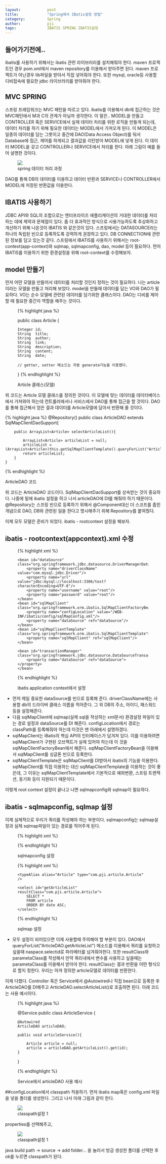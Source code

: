 ```yaml
---
layout:            post
title:             "Spring에서 IBatis설정 방법"
category:          Spring
author:            pji
tags:              IBATIS SPRING IBATIS설정
---
```



## 들어가기전에..
 ibatis를 사용하기 위해서는 ibatis 관련 라이브러리를 설치해줘야 한다. maven 프로젝트인 경우 pom.xml에서 maven repository를 이용해서 받아주면 된다.
 maven 프로젝트가 아닌경우 lib파일을 받아서 직접 넣어줘야 한다. 또한 mysql, oracle등 사용할 디비접속에 필요한 jdbc 라이브러리를 받아줘야 한다.

## MVC SPRING
 스프링 프래임워크는 MVC 패턴을 따르고 있다. ibatis를 이용해서 db에 접근하는 것은 MVC패턴에서 M과 C의 관계가 아닐까 생각한다.
 이 말은.. MODEL을 만들고 CONTROLLER 혹은 SERVICE에서 실제 데이터 처리를 위한 로직을 만들게 되는데, 데이터 처리를 하기 위해 필요한 데이터는 MODEL에서 가져오게 된다. 이 MODEL은 일종의 데이터를 담는 그릇이고 중간에 DAO(Data Access Object)를 둬서 Database에 접근, 제어를 하게되고 결과값을 리턴받아 MODEL에 넣게 된다. 이 데이터 MODEL을 갖고 CONTROLLER나 SERVICE에서 처리를 한다.
 아래 그림이 예를 들어 설명한 것이다. 
<figure>
   <img src="/media/img/ibatis picture.png" />
   <figcaption>spring 데이터 처리 과정</figcaption>
</figure>
 DAO를 통해 DB의 데이터를 이용하고 데이터 반환과 SERVICE나 CONTROLLER에서 MODEL에 저장된 반환값을 이용한다.


## IBATIS 사용하기
 JDBC API와 SQL의 조합으로는 엔터프라이즈 애플리캐이션의 거대한 데이터를 처리하는 데에 제약과 문제점이 있다. 좀 더 효과적인 방식으로 사용가능하도록 추상화하고 개선하기 위해 나온것이 IBATIS 와 같은것이 있다. 
 스프링에서는 DATASOURCE라는 하나의 독립된 빈으로 등록하도록 강력하게 권장하고 있다. DB CONNECTION에 관련된 정보를 담고 있는것 같다.
 스프링에서 IBATIS를 사용하기 위해서는 root-context(app-context)와 sqlmap, sqlmapconfig, dao, model 등이 필요하다.
 먼저 IBATIS를 이용하기 위한 환경설정을 위해 root-context를 수정해보자.

## model 만들기
먼저 어떤 모델을 만들어서 데이터를 처리할 것인지 정하는 것이 필요하다. 나는 article이라는 모델을 만들고 처리해 보았다.
model을 만들때 데이터를 담는 VO와 DAO가 필요하다. VO는 순수 모델에 관련된 데이터를 담기위한 클래스이다. DAO는 디비를 제어할 때 필요한 중간자 역할을 해주는 것이다.



 <figure>

{% highlight java %}

public class Article {

	Integer	id;
	String	title;
	String	author;
	String	link;
	String	description;
	String	content;
	String	date;

	// getter, setter 메소드는 자동 generate기능을 이용했다.
}
{% endhighlight %}

   <figcaption>Article 클래스(모델)</figcaption>
</figure>

위 코드는 Article 모델 클래스를 정의한 것이다. 이 모델에 맞는 데이터를 데이터베이스에서 가져와야 하는데 컨트롤러에서나 서비스에서 DAO를 통해 접근을 할 것이다. DAO를 통해 접근해서 얻은 결과 데이터를 Article모델에 담아서 반환해 줄 것이다.

{% highlight java %}
	@Repository()
	public class ArticleDAO extends SqlMapClientDaoSupport{
		
		public ArrayList<Article> selectArticleList(){
		 
			ArrayList<Article> articleList = null;
			articleList = (ArrayList<Article>)this.getSqlMapClientTemplate().queryForList("ArticleDAO.getArticleList");
			return articleList;
		}
	}
{% endhighlight %}

   <figcaption>ArticleDAO 코드</figcaption>
</figure>

위 코드는 ArticleDAO 코드이다. SqlMapClientDaoSupport를 상속받는 것이 중요하다. 나중에 밑에 ibatis 설정을 하고 나서 articleDAO에 DI를 해줘야 하기 때문이다. @Repository는 스프링 빈으로 등록하기 위해서 @Component대신 더 스코프를 좁힌 개념으로 DAO, DB와 관련된 일을 한다고 명시해주기 위해 Repository를 붙여줬다.


이제 모두 모델은 준비가 되었다. ibatis - rootcontext 설정을 해보자.





 ## ibatis - rootcontext(appcontext).xml 수정

 <figure>

{% highlight xml %}

	<bean id="dataSource" class="org.springframework.jdbc.datasource.DriverManagerDataSource">
	    <property name="driverClassName" value="com.mysql.jdbc.Driver"/>
	    <property name="url" value="jdbc:mysql://localhost:3306/test?characterEncoding=UTF-8"/>
	    <property name="username" value="root"/>
	    <property name="password" value="root"/>
	</bean>
	<bean id="sqlMapClient" class="org.springframework.orm.ibatis.SqlMapClientFactoryBean">
	    <property name="configLocation" value="/WEB-INF/ibatis/config/sqlMapConfig.xml"/>
	    <property name="dataSource" ref="dataSource"/>
	</bean>
	<bean id="sqlMapClientTemplate" class="org.springframework.orm.ibatis.SqlMapClientTemplate">
	    <property name="sqlMapClient" ref="sqlMapClient"/>
	</bean>		
	
	<bean id="transactionManager" class="org.springframework.jdbc.datasource.DataSourceTransactionManager">
  		<property name="dataSource" ref="dataSource"></property>
 	</bean>
 
{% endhighlight %}

   <figcaption>ibatis application context에서 설정</figcaption>
</figure>

 - 먼저 제일 중요한 dataSource를 빈으로 등록해 준다. driverClassName에는 사용할 db의 드라이버 클래스 이름을 적어준다. 그 외 DB의 주소, 아이디, 패스워드 등을 설정해준다. 
 - 다음 sqlMapClient에 sqlmap(실제 sql을 작성하는 xml문서) 환경설정 파일이 있는 경로 설정과 dataSource를 DI 해준다. configLocation에서 경로는 classPath를 등록해줘야 하는데 이것은 맨 아래에서 설명하겠다.
 - sqlMapClient는 iBatis의 핵심 API의 인터페이스가 담겨져 있다. 이를 이용하려면 sqlMapClient가 구현된 오브젝트가 실제 있어야 하는데 이 것을 sqlMapClientFactoryBean에서 해준다. sqlMapClientFactoryBean을 이용해서 sqlMapClient를 싱글톤 빈으로 등록한다.
 - sqlMapClientTemplate은 sqlMapClient를 DI받아서 ibatis의 기능을 이용한다. sqlMapClient를 직접 이용하는 대신 sqlMapClientTemplate을 이용하는 것이 좋은데, 그 이유는 sqlMapClientTemplate에서 기본적으로 예외변환, 스프링 트랜잭션, 동기화 등이 지원되기 때문이다.

 이렇게 root context 설정이 끝나고 나면 sqlmapconfig와 sqlmap이 필요하다. 

 ## ibatis - sqlmapconfig, sqlmap 설정
 이제 실제적으로 우리가 쿼리를 작성해야 하는 부분이다. sqlmapconfig는 sqlmap설정과 실제 sqlmap파일이 있는 경로를 적어주게 된다.

  <figure>

{% highlight xml %}

<?xml version="1.0" encoding="UTF-8"?>
 
<!DOCTYPE sqlMapConfig PUBLIC "-//ibatis.apache.org//DTD SQL Map Config 2.0//EN" 
"http://www.ibatis.com/dtd/sql-map-config-2.dtd">
 
<sqlMapConfig>
 	<settings enhancementEnabled="true" maxTransactions="5"
        maxRequests="32" maxSessions="10" useStatementNamespaces="true"/>
    <sqlMap resource="./app/sqlMap.xml"/>
</sqlMapConfig>
 
{% endhighlight %}

   <figcaption>sqlmapconfig 설정</figcaption>
</figure>



  <figure>

{% highlight xml %}

<?xml version="1.0" encoding="UTF-8"?>
<!DOCTYPE sqlMap PUBLIC "-//iBATIS.com//DTD SQL Map 2.0//EN" "http://www.ibatis.com/dtd/sql-map-2.dtd">
 
<sqlMap namespace="ArticleDAO">
 
    <typeAlias alias="Article" type="com.pji.article.Article" />
 
    <select id="getArticleList" resultClass="com.pji.article.Article">
        SELECT * 
        FROM article
        ORDER BY date ASC;
    </select>
     
</sqlMap>

{% endhighlight %}

   <figcaption>sqlmap 설정</figcaption>
</figure>

- 모두 설정이 되어있으면 이제 사용할때 주의해야 할 부분이 있다. DAO에서 queryForList("ArticleDAO.getArticleList") 메소드를 이용해서 쿼리를 요청하고 싶을때 naspace.selectid로 파라메터를 넘겨줘야한다. 또한 resultClass와 parametaClass를 작성해서 만약 쿼리내에서 변수를 사용하고 싶을때는 parametaClass를 이용해서 받아야 한다. resultClass는 결과 반환을 어떤 형식으로 할지 정한다. 우리는 아까 정의한 article모델로 데이터를 반환한다.

이제 다했다. Controller 혹은 Service에서 @Autowired나 직접 bean으로 등록한 후 ArticleDAO를 DI해주고 ArticleDAO.selectArticleList()로 호출하면 된다. 아래 코드는 사용 예시이다.

  <figure>

{% highlight java %}

@Service
public class ArticleService {
	
	@Autowired
	ArticleDAO articleDAO;

	public void articleService(){
		
		Article article = null;	
		article = articleDAO.getArticleList().get(id);
	}
}

{% endhighlight %}

   <figcaption>Service에서 articleDAO 사용 예시</figcaption>
</figure>


##configLocation에서 classpath 적용하기.
먼저 ibatis map혹은 config.xml 파일을 넣을 폴더를 생성한다. 그리고 나서 아래 그림과 같이 한다.
<figure>
   <img src="/media/img/ibatis_tip1_classpath0.png" />
   <figcaption>classpath설정 1</figcaption>
</figure>
properties를 선택해주고,
<figure>
   <img src="/media/img/ibatis_tip1_classpath1.png" />
   <figcaption>classpath설정 1</figcaption>
</figure>
java build path -> source -> add folder... 을 눌러서 방금 생성한 폴더를 선택한 후 ok를 누르면 classpath가 된다.

